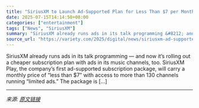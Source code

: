 ```yaml
---
title: "SiriusXM to Launch Ad-Supported Plan for Less Than $7 per Month"
date: 2025-07-15T14:14:50+08:00
categories: ["entertainment"]
tags: ["News", "SiriusXM"]
summary: "SiriusXM already runs ads in its talk programming &#8212; and now it&#8217;s rolling out a cheaper subscription plan with ads in its music channels, too. SiriusXM Play, the company’s first ad-supporte"
source_url: "https://variety.com/2025/digital/news/siriusxm-ad-supported-play-plan-pricing-1236460689/"
---
```


SiriusXM already runs ads in its talk programming &#8212; and now it&#8217;s rolling out a cheaper subscription plan with ads in its music channels, too. SiriusXM Play, the company’s first ad-supported subscription package, will carry a monthly price of &#8220;less than $7&#8221; with access to more than 130 channels running &#8220;limited ads.&#8221; The package is [&#8230;]

---

*来源: [原文链接](https://variety.com/2025/digital/news/siriusxm-ad-supported-play-plan-pricing-1236460689/)*
